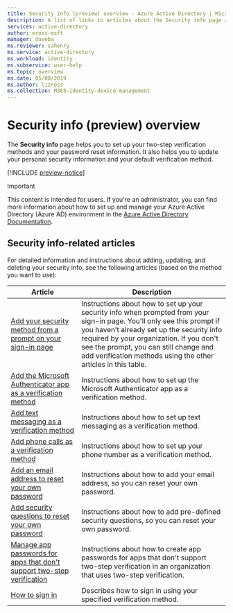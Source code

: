 ```yaml
---
title: Security info (preview) overview - Azure Active Directory | Microsoft Docs
description: A list of links to articles about the Security info page and feature.
services: active-directory
author: eross-msft
manager: daveba
ms.reviewer: sahenry
ms.service: active-directory
ms.workload: identity
ms.subservice: user-help
ms.topic: overview
ms.date: 05/08/2019
ms.author: lizross
ms.collection: M365-identity-device-management
---
```


# Security info (preview) overview

The **Security info** page helps you to set up your two-step verification methods and your password reset information. It also helps you to update your personal security information and your default verification method.

[!INCLUDE [preview-notice](../../../includes/active-directory-end-user-preview-notice-security-info.md)]

>[!Important]
>This content is intended for users. If you're an administrator, you can find more information about how to set up and manage your Azure Active Directory (Azure AD) environment in the [Azure Active Directory Documentation](https://docs.microsoft.com/azure/active-directory).

## Security info-related articles

For detailed information and instructions about adding, updating, and deleting your security info, see the following articles (based on the method you want to use):

|Article |Description |
|------|------------|
|[Add your security method from a prompt on your sign-in page](security-info-setup-signin.md)| Instructions about how to set up your security info when prompted from your sign-in page. You'll only see this prompt if you haven’t already set up the security info required by your organization. If you don't see the prompt, you can still change and add verification methods using the other articles in this table.|
|[Add the Microsoft Authenticator app as a verification method](security-info-setup-auth-app.md)| Instructions about how to set up the Microsoft Authenticator app as a verification method.|
|[Add text messaging as a verification method](security-info-setup-text-msg.md)| Instructions about how to set up text messaging as a verification method.|
|[Add phone calls as a verification method](security-info-setup-phone-number.md)| Instructions about how to set up your phone number as a verification method.|
|[Add an email address to reset your own password](security-info-setup-email.md)| Instructions about how to add your email address, so you can reset your own password.|
|[Add security questions to reset your own password](security-info-setup-questions.md)| Instructions about how to add pre-defined security questions, so you can reset your own password.|
|[Manage app passwords for apps that don't support two-step verification](security-info-app-passwords.md)| Instructions about how to create app passwords for apps that don't support two-step verification in an organization that uses two-step verification.|
|[How to sign in](user-help-sign-in.md)|Describes how to sign in using your specified verification method.|